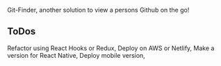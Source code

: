 Git-Finder, another solution to view a persons Github on the go! 

## ToDos

Refactor using React Hooks or Redux, 
Deploy on AWS or Netlify, 
Make a version for React Native,
Deploy mobile version,
